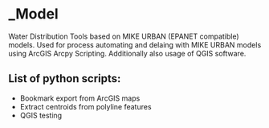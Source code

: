 # _Model
Water Distribution Tools based on MIKE URBAN (EPANET compatible) models. Used for process automating and delaing with MIKE URBAN models using ArcGIS Arcpy Scripting. Additionally also usage of QGIS software.

## List of python scripts:
- Bookmark export from ArcGIS maps
- Extract centroids from polyline features
- QGIS testing
